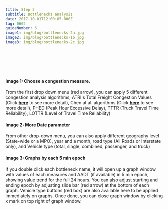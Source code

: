 ```yaml
---
title: Step 2
subtitle: Bottlenecks analysis
date: 2017-10-01T12:00:05.000Z
tag: 0602
guideNumber: 6
image1: img/blog/bottlenecks-2a.jpg
image2: img/blog/bottlenecks-1b.jpg
image3: img/blog/bottlenecks-2c.jpg
---
```


# &nbsp; 
#### Image 1: Choose a congestion measure.
From the first drop down menu (red arrow), you can apply 5 different congestion analysis algorithms;
 ATRI's Total Freight Congestion Values (Click [**here**](http://atri-online.org/wp-content/uploads/2017/01/ATRI-Bottleneck-Methodology-01-2017.pdf)  to see more detail),
 Chen at al. algorithms (Click [**here**](http://trrjournalonline.trb.org/doi/ref/10.3141/1867-06)  to see more detail),
 PHED (Peak Hour Excessive Delay),
 TTTR (Truck Travel Time Reliability),
 LOTTR (Level of Travel Time Reliability)


#### Image 2: More Date parameter 
From other drop-down menu, you can also apply different geography level (State-wide or a MPO),  year and a month, road type (All Roads or Interstate only), and Vehicle type (total, single, combined, passenger, and truck)


#### Image 3: Graphs by each 5 min epoch
If you double click each bottleneck name, it will open up a graph window with values of each measures and AADT (if available) in 5 min epoch, showing value trend for the full 24 hours.  You can also adjust starting and ending epoch by adjusting slide bar (red arrow) at the bottom of each graph.  Vehicle type buttons (red box) are also available here to be applied immediately on graphs. Once done, you can close graph window by clicking x mark on top right of graph window.










